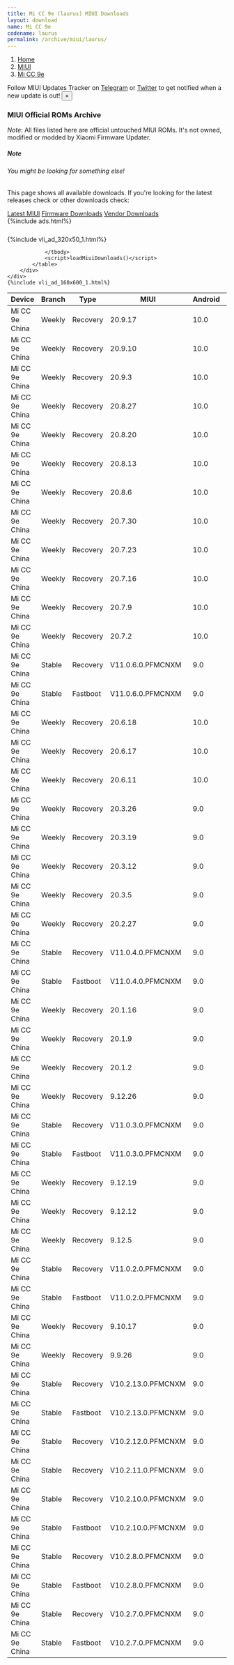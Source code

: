 ```yaml
---
title: Mi CC 9e (laurus) MIUI Downloads
layout: download
name: Mi CC 9e
codename: laurus
permalink: /archive/miui/laurus/
---
```

<nav aria-label="breadcrumb">
    <ol class="breadcrumb">
        <li class="breadcrumb-item"><a href="/">Home</a></li>
        <li class="breadcrumb-item"><a href="/miui/">MIUI</a></li>
        <li class="breadcrumb-item active" aria-current="page"><a href="/miui/laurus/">Mi CC 9e</a></li>
    </ol>
</nav>
<div class="alert alert-primary alert-dismissible fade show" role="alert">
    Follow MIUI Updates Tracker on <a href="https://t.me/MIUIUpdatesTracker" class="alert-link">Telegram</a>
     or <a href="https://twitter.com/MiFwUpdater" class="alert-link">Twitter</a> to get notified when a new update is out!
    <button type="button" class="close" data-dismiss="alert" aria-label="Close">
        <span aria-hidden="true">&times;</span>
    </button>
</div>

### MIUI Official ROMs Archive
*Note*: All files listed here are official untouched MIUI ROMs. It's not owned, modified or modded by Xiaomi Firmware Updater.
<div class="card">
  <div class="card-body">
    <h5 class="card-title">Note</h5>
    <h6 class="card-subtitle mb-2 text-muted">You might be looking for something else!</h6>
    <p class="card-text">This page shows all available downloads.
     If you're looking for the latest releases check or other downloads check:</p>
    <a href="/miui/laurus/" class="card-link">Latest MIUI</a>
    <a href="/firmware/laurus/" class="card-link">Firmware Downloads</a>
    <a href="/vendor/laurus/" class="card-link">Vendor Downloads</a>
  </div>
</div>
{%include ads.html%}
<div class="row justify-content-center">
    <div class="col-10">
        <div class="table-responsive-md" style="margin-top: 25px;">
            {%include vli_ad_320x50_1.html%}
            <table id="miui" class="display dt-responsive nowrap compact table table-striped table-hover table-sm">
                <thead class="thead-dark">
                    <tr>
                        <th data-ref="device">Device</th>
                        <th data-ref="branch">Branch</th>
                        <th data-ref="type">Type</th>
                        <th data-ref="miui">MIUI</th>
                        <th data-ref="android">Android</th>
                        <th data-ref="size">Size</th>
                        <th data-ref="size">Date</th>
                        <th data-ref="link">Link</th>
                    </tr>
                </thead>
                <tbody>
                <tr><td>Mi CC 9e China</td><td>Weekly</td><td>Recovery</td><td>20.9.17</td><td>10.0</td><td>2.5 GB</td><td>2020-09-17</td><td><a href="/miui/laurus/weekly/20.9.17/">Download</a></td></tr>
<tr><td>Mi CC 9e China</td><td>Weekly</td><td>Recovery</td><td>20.9.10</td><td>10.0</td><td>2.5 GB</td><td>2020-09-10</td><td><a href="/miui/laurus/weekly/20.9.10/">Download</a></td></tr>
<tr><td>Mi CC 9e China</td><td>Weekly</td><td>Recovery</td><td>20.9.3</td><td>10.0</td><td>2.5 GB</td><td>2020-09-03</td><td><a href="/miui/laurus/weekly/20.9.3/">Download</a></td></tr>
<tr><td>Mi CC 9e China</td><td>Weekly</td><td>Recovery</td><td>20.8.27</td><td>10.0</td><td>2.5 GB</td><td>2020-08-27</td><td><a href="/miui/laurus/weekly/20.8.27/">Download</a></td></tr>
<tr><td>Mi CC 9e China</td><td>Weekly</td><td>Recovery</td><td>20.8.20</td><td>10.0</td><td>2.6 GB</td><td>2020-08-20</td><td><a href="/miui/laurus/weekly/20.8.20/">Download</a></td></tr>
<tr><td>Mi CC 9e China</td><td>Weekly</td><td>Recovery</td><td>20.8.13</td><td>10.0</td><td>2.6 GB</td><td>2020-08-13</td><td><a href="/miui/laurus/weekly/20.8.13/">Download</a></td></tr>
<tr><td>Mi CC 9e China</td><td>Weekly</td><td>Recovery</td><td>20.8.6</td><td>10.0</td><td>2.5 GB</td><td>2020-08-06</td><td><a href="/miui/laurus/weekly/20.8.6/">Download</a></td></tr>
<tr><td>Mi CC 9e China</td><td>Weekly</td><td>Recovery</td><td>20.7.30</td><td>10.0</td><td>2.5 GB</td><td>2020-07-30</td><td><a href="/miui/laurus/weekly/20.7.30/">Download</a></td></tr>
<tr><td>Mi CC 9e China</td><td>Weekly</td><td>Recovery</td><td>20.7.23</td><td>10.0</td><td>2.5 GB</td><td>2020-07-23</td><td><a href="/miui/laurus/weekly/20.7.23/">Download</a></td></tr>
<tr><td>Mi CC 9e China</td><td>Weekly</td><td>Recovery</td><td>20.7.16</td><td>10.0</td><td>2.5 GB</td><td>2020-07-16</td><td><a href="/miui/laurus/weekly/20.7.16/">Download</a></td></tr>
<tr><td>Mi CC 9e China</td><td>Weekly</td><td>Recovery</td><td>20.7.9</td><td>10.0</td><td>2.5 GB</td><td>2020-07-09</td><td><a href="/miui/laurus/weekly/20.7.9/">Download</a></td></tr>
<tr><td>Mi CC 9e China</td><td>Weekly</td><td>Recovery</td><td>20.7.2</td><td>10.0</td><td>2.5 GB</td><td>2020-07-02</td><td><a href="/miui/laurus/weekly/20.7.2/">Download</a></td></tr>
<tr><td>Mi CC 9e China</td><td>Stable</td><td>Recovery</td><td>V11.0.6.0.PFMCNXM</td><td>9.0</td><td>2.2 GB</td><td>2020-06-22</td><td><a href="/miui/laurus/stable/V11.0.6.0.PFMCNXM/">Download</a></td></tr>
<tr><td>Mi CC 9e China</td><td>Stable</td><td>Fastboot</td><td>V11.0.6.0.PFMCNXM</td><td>9.0</td><td>3.2 GB</td><td>2020-06-12</td><td><a href="/miui/laurus/stable/V11.0.6.0.PFMCNXM/">Download</a></td></tr>
<tr><td>Mi CC 9e China</td><td>Weekly</td><td>Recovery</td><td>20.6.18</td><td>10.0</td><td>2.5 GB</td><td>2020-06-19</td><td><a href="/miui/laurus/weekly/20.6.18/">Download</a></td></tr>
<tr><td>Mi CC 9e China</td><td>Weekly</td><td>Recovery</td><td>20.6.17</td><td>10.0</td><td>2.5 GB</td><td>2020-06-17</td><td><a href="/miui/laurus/weekly/20.6.17/">Download</a></td></tr>
<tr><td>Mi CC 9e China</td><td>Weekly</td><td>Recovery</td><td>20.6.11</td><td>10.0</td><td>2.5 GB</td><td>2020-06-12</td><td><a href="/miui/laurus/weekly/20.6.11/">Download</a></td></tr>
<tr><td>Mi CC 9e China</td><td>Weekly</td><td>Recovery</td><td>20.3.26</td><td>9.0</td><td>2.1 GB</td><td>2020-03-26</td><td><a href="/miui/laurus/weekly/20.3.26/">Download</a></td></tr>
<tr><td>Mi CC 9e China</td><td>Weekly</td><td>Recovery</td><td>20.3.19</td><td>9.0</td><td>2.1 GB</td><td>2020-03-19</td><td><a href="/miui/laurus/weekly/20.3.19/">Download</a></td></tr>
<tr><td>Mi CC 9e China</td><td>Weekly</td><td>Recovery</td><td>20.3.12</td><td>9.0</td><td>2.1 GB</td><td>2020-03-12</td><td><a href="/miui/laurus/weekly/20.3.12/">Download</a></td></tr>
<tr><td>Mi CC 9e China</td><td>Weekly</td><td>Recovery</td><td>20.3.5</td><td>9.0</td><td>2.1 GB</td><td>2020-03-05</td><td><a href="/miui/laurus/weekly/20.3.5/">Download</a></td></tr>
<tr><td>Mi CC 9e China</td><td>Weekly</td><td>Recovery</td><td>20.2.27</td><td>9.0</td><td>2.1 GB</td><td>2020-02-27</td><td><a href="/miui/laurus/weekly/20.2.27/">Download</a></td></tr>
<tr><td>Mi CC 9e China</td><td>Stable</td><td>Recovery</td><td>V11.0.4.0.PFMCNXM</td><td>9.0</td><td>2.2 GB</td><td>2020-01-19</td><td><a href="/miui/laurus/stable/V11.0.4.0.PFMCNXM/">Download</a></td></tr>
<tr><td>Mi CC 9e China</td><td>Stable</td><td>Fastboot</td><td>V11.0.4.0.PFMCNXM</td><td>9.0</td><td>3.1 GB</td><td>2020-01-14</td><td><a href="/miui/laurus/stable/V11.0.4.0.PFMCNXM/">Download</a></td></tr>
<tr><td>Mi CC 9e China</td><td>Weekly</td><td>Recovery</td><td>20.1.16</td><td>9.0</td><td>2.1 GB</td><td>2020-01-16</td><td><a href="/miui/laurus/weekly/20.1.16/">Download</a></td></tr>
<tr><td>Mi CC 9e China</td><td>Weekly</td><td>Recovery</td><td>20.1.9</td><td>9.0</td><td>2.1 GB</td><td>2020-01-09</td><td><a href="/miui/laurus/weekly/20.1.9/">Download</a></td></tr>
<tr><td>Mi CC 9e China</td><td>Weekly</td><td>Recovery</td><td>20.1.2</td><td>9.0</td><td>2.1 GB</td><td>2020-01-02</td><td><a href="/miui/laurus/weekly/20.1.2/">Download</a></td></tr>
<tr><td>Mi CC 9e China</td><td>Weekly</td><td>Recovery</td><td>9.12.26</td><td>9.0</td><td>2.1 GB</td><td>2019-12-26</td><td><a href="/miui/laurus/weekly/9.12.26/">Download</a></td></tr>
<tr><td>Mi CC 9e China</td><td>Stable</td><td>Recovery</td><td>V11.0.3.0.PFMCNXM</td><td>9.0</td><td>2.2 GB</td><td>2019-12-24</td><td><a href="/miui/laurus/stable/V11.0.3.0.PFMCNXM/">Download</a></td></tr>
<tr><td>Mi CC 9e China</td><td>Stable</td><td>Fastboot</td><td>V11.0.3.0.PFMCNXM</td><td>9.0</td><td>3.1 GB</td><td>2019-12-17</td><td><a href="/miui/laurus/stable/V11.0.3.0.PFMCNXM/">Download</a></td></tr>
<tr><td>Mi CC 9e China</td><td>Weekly</td><td>Recovery</td><td>9.12.19</td><td>9.0</td><td>2.1 GB</td><td>2019-12-19</td><td><a href="/miui/laurus/weekly/9.12.19/">Download</a></td></tr>
<tr><td>Mi CC 9e China</td><td>Weekly</td><td>Recovery</td><td>9.12.12</td><td>9.0</td><td>2.1 GB</td><td>2019-12-12</td><td><a href="/miui/laurus/weekly/9.12.12/">Download</a></td></tr>
<tr><td>Mi CC 9e China</td><td>Weekly</td><td>Recovery</td><td>9.12.5</td><td>9.0</td><td>2.1 GB</td><td>2019-12-05</td><td><a href="/miui/laurus/weekly/9.12.5/">Download</a></td></tr>
<tr><td>Mi CC 9e China</td><td>Stable</td><td>Recovery</td><td>V11.0.2.0.PFMCNXM</td><td>9.0</td><td>2.1 GB</td><td>2019-11-05</td><td><a href="/miui/laurus/stable/V11.0.2.0.PFMCNXM/">Download</a></td></tr>
<tr><td>Mi CC 9e China</td><td>Stable</td><td>Fastboot</td><td>V11.0.2.0.PFMCNXM</td><td>9.0</td><td>3.0 GB</td><td>2019-10-31</td><td><a href="/miui/laurus/stable/V11.0.2.0.PFMCNXM/">Download</a></td></tr>
<tr><td>Mi CC 9e China</td><td>Weekly</td><td>Recovery</td><td>9.10.17</td><td>9.0</td><td>2.1 GB</td><td>2019-10-17</td><td><a href="/miui/laurus/weekly/9.10.17/">Download</a></td></tr>
<tr><td>Mi CC 9e China</td><td>Weekly</td><td>Recovery</td><td>9.9.26</td><td>9.0</td><td>2.1 GB</td><td>2019-09-27</td><td><a href="/miui/laurus/weekly/9.9.26/">Download</a></td></tr>
<tr><td>Mi CC 9e China</td><td>Stable</td><td>Recovery</td><td>V10.2.13.0.PFMCNXM</td><td>9.0</td><td>2.0 GB</td><td>2019-09-03</td><td><a href="/miui/laurus/stable/V10.2.13.0.PFMCNXM/">Download</a></td></tr>
<tr><td>Mi CC 9e China</td><td>Stable</td><td>Fastboot</td><td>V10.2.13.0.PFMCNXM</td><td>9.0</td><td>2.8 GB</td><td>2019-08-30</td><td><a href="/miui/laurus/stable/V10.2.13.0.PFMCNXM/">Download</a></td></tr>
<tr><td>Mi CC 9e China</td><td>Stable</td><td>Recovery</td><td>V10.2.12.0.PFMCNXM</td><td>9.0</td><td>2.0 GB</td><td>2019-08-22</td><td><a href="/miui/laurus/stable/V10.2.12.0.PFMCNXM/">Download</a></td></tr>
<tr><td>Mi CC 9e China</td><td>Stable</td><td>Recovery</td><td>V10.2.11.0.PFMCNXM</td><td>9.0</td><td>2.0 GB</td><td>2019-08-14</td><td><a href="/miui/laurus/stable/V10.2.11.0.PFMCNXM/">Download</a></td></tr>
<tr><td>Mi CC 9e China</td><td>Stable</td><td>Recovery</td><td>V10.2.10.0.PFMCNXM</td><td>9.0</td><td>2.1 GB</td><td>2019-07-25</td><td><a href="/miui/laurus/stable/V10.2.10.0.PFMCNXM/">Download</a></td></tr>
<tr><td>Mi CC 9e China</td><td>Stable</td><td>Fastboot</td><td>V10.2.10.0.PFMCNXM</td><td>9.0</td><td>2.8 GB</td><td>2019-07-23</td><td><a href="/miui/laurus/stable/V10.2.10.0.PFMCNXM/">Download</a></td></tr>
<tr><td>Mi CC 9e China</td><td>Stable</td><td>Recovery</td><td>V10.2.8.0.PFMCNXM</td><td>9.0</td><td>2.1 GB</td><td>2019-07-09</td><td><a href="/miui/laurus/stable/V10.2.8.0.PFMCNXM/">Download</a></td></tr>
<tr><td>Mi CC 9e China</td><td>Stable</td><td>Fastboot</td><td>V10.2.8.0.PFMCNXM</td><td>9.0</td><td>2.8 GB</td><td>2019-07-04</td><td><a href="/miui/laurus/stable/V10.2.8.0.PFMCNXM/">Download</a></td></tr>
<tr><td>Mi CC 9e China</td><td>Stable</td><td>Recovery</td><td>V10.2.7.0.PFMCNXM</td><td>9.0</td><td>2.1 GB</td><td>2019-07-05</td><td><a href="/miui/laurus/stable/V10.2.7.0.PFMCNXM/">Download</a></td></tr>
<tr><td>Mi CC 9e China</td><td>Stable</td><td>Fastboot</td><td>V10.2.7.0.PFMCNXM</td><td>9.0</td><td>2.7 GB</td><td>2019-06-20</td><td><a href="/miui/laurus/stable/V10.2.7.0.PFMCNXM/">Download</a></td></tr>

                </tbody>
                <script>loadMiuiDownloads()</script>
            </table>
        </div>
    </div>
    {%include vli_ad_160x600_1.html%}
</div>

